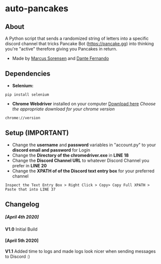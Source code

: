 # auto-pancakes
## About
A Python script that sends a randomized string of letters into a specific discord channel that tricks Pancake Bot (https://pancake.gg) into thinking you're "active" therefore giving you Pancakes in return. 
- Made by [Marcus Sorensen](https://github.com/exec-marcus) and [Dante Fernando](https://github.com/dantefernando)

## Dependencies
 - **Selenium:** 
 ```
 pip install selenium
 ```
 - **Chrome Webdriver** installed on your computer [Download here](https://chromedriver.chromium.org/downloads) *Choose the appropriate download for your chrome version* 
 ```
 chrome://version
 ```
 
 ## Setup (IMPORTANT)
 - Change the **username** and **password** variables in "account.py" to your **discord email and password** for Login
 - Change the **Directory of the chromedriver.exe** in **LINE 18**
 - Change the **Discord Channel URL** to whatever Discord Channel you prefer in **LINE 20**
 - Change the **XPATH of of the Discord text entry box** for your preferred channel 
 ```
 Inspect the Text Entry Box > Right Click > Copy> Copy Full XPATH > Paste that into LINE 37
 ```

## Changelog
##### [April 4th 2020]
**V1.0** Initial Build

#### [April 5th 2020]
**V1.1** Added time to logs and made logs look nicer when sending messages to Discord :)
